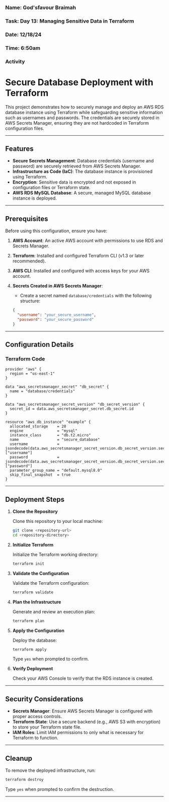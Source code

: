 ### Name: God'sfavour Braimah
### Task: Day 13: Managing Sensitive Data in Terraform
### Date: 12/18/24
### Time: 6:50am
 ### Activity

# Secure Database Deployment with Terraform

This project demonstrates how to securely manage and deploy an AWS RDS database instance using Terraform while safeguarding sensitive information such as usernames and passwords. The credentials are securely stored in AWS Secrets Manager, ensuring they are not hardcoded in Terraform configuration files.

---

## Features

- **Secure Secrets Management**: Database credentials (username and password) are securely retrieved from AWS Secrets Manager.
- **Infrastructure as Code (IaC)**: The database instance is provisioned using Terraform.
- **Encryption**: Sensitive data is encrypted and not exposed in configuration files or Terraform state.
- **AWS RDS MySQL Database**: A secure, managed MySQL database instance is deployed.

---

## Prerequisites

Before using this configuration, ensure you have:

1. **AWS Account**: An active AWS account with permissions to use RDS and Secrets Manager.
2. **Terraform**: Installed and configured Terraform CLI (v1.3 or later recommended).
3. **AWS CLI**: Installed and configured with access keys for your AWS account.
4. **Secrets Created in AWS Secrets Manager**:
    - Create a secret named `database/credentials` with the following structure:

    ```json
    {
      "username": "your_secure_username",
      "password": "your_secure_password"
    }
    ```

---

## Configuration Details

### Terraform Code

```hcl
provider "aws" {
  region = "us-east-1"
}

data "aws_secretsmanager_secret" "db_secret" {
  name = "database/credentials"
}

data "aws_secretsmanager_secret_version" "db_secret_version" {
  secret_id = data.aws_secretsmanager_secret.db_secret.id
}

resource "aws_db_instance" "example" {
  allocated_storage    = 20
  engine               = "mysql"
  instance_class       = "db.t2.micro"
  name                 = "secure_database"
  username             = jsondecode(data.aws_secretsmanager_secret_version.db_secret_version.secret_string)["username"]
  password             = jsondecode(data.aws_secretsmanager_secret_version.db_secret_version.secret_string)["password"]
  parameter_group_name = "default.mysql8.0"
  skip_final_snapshot  = true
}
```

---

## Deployment Steps

1. **Clone the Repository**

   Clone this repository to your local machine:

   ```bash
   git clone <repository-url>
   cd <repository-directory>
   ```

2. **Initialize Terraform**

   Initialize the Terraform working directory:

   ```bash
   terraform init
   ```

3. **Validate the Configuration**

   Validate the Terraform configuration:

   ```bash
   terraform validate
   ```

4. **Plan the Infrastructure**

   Generate and review an execution plan:

   ```bash
   terraform plan
   ```

5. **Apply the Configuration**

   Deploy the database:

   ```bash
   terraform apply
   ```

   Type `yes` when prompted to confirm.

6. **Verify Deployment**

   Check your AWS Console to verify that the RDS instance is created.

---

## Security Considerations

- **Secrets Manager**: Ensure AWS Secrets Manager is configured with proper access controls.
- **Terraform State**: Use a secure backend (e.g., AWS S3 with encryption) to store your Terraform state file.
- **IAM Roles**: Limit IAM permissions to only what is necessary for Terraform to function.

---

## Cleanup

To remove the deployed infrastructure, run:

```bash
terraform destroy
```

Type `yes` when prompted to confirm the destruction.

---
